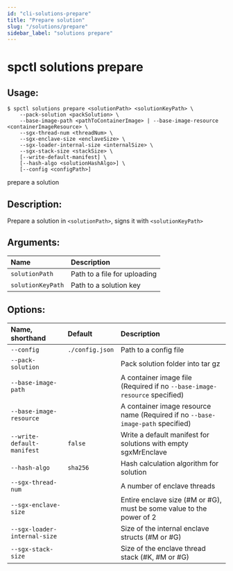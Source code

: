 ```yaml
---
id: "cli-solutions-prepare"
title: "Prepare solution"
slug: "/solutions/prepare"
sidebar_label: "solutions prepare"
---
```


# spctl solutions prepare

## Usage:

```shell
$ spctl solutions prepare <solutionPath> <solutionKeyPath> \
    --pack-solution <packSolution> \
    --base-image-path <pathToContainerImage> | --base-image-resource <containerImageResource> \
    --sgx-thread-num <threadNum> \
    --sgx-enclave-size <enclaveSize> \
    --sgx-loader-internal-size <internalSize> \
    --sgx-stack-size <stackSize> \
    [--write-default-manifest] \
    [--hash-algo <solutionHashAlgo>] \
    [--config <configPath>]
```

prepare a solution

## Description:

Prepare a solution in `<solutionPath>`, signs it with `<solutionKeyPath>`

## Arguments:

|**Name**|**Description**|
| :- | :- |
|`solutionPath`|Path to a file for uploading|
|`solutionKeyPath`|Path to a solution key|

## Options:

|**Name, shorthand**|**Default**|**Description**|
| :- | :- | :- |
|`--config`|`./config.json`|Path to a config file|
|`--pack-solution`||Pack solution folder into tar gz|
|`--base-image-path`||A container image file (Required if no `--base-image-resource` specified)|
|`--base-image-resource`||A container image resource name (Required if no `--base-image-path` specified)|
|`--write-default-manifest`|`false`|Write a default manifest for solutions with empty sgxMrEnclave|
|`--hash-algo`|`sha256`|Hash calculation algorithm for solution|
|`--sgx-thread-num`||A number of enclave threads|
|`--sgx-enclave-size`||Entire enclave size (#M or #G), must be some value to the power of 2|
|`--sgx-loader-internal-size`||Size of the internal enclave structs (#M or #G)|
|`--sgx-stack-size`||Size of the enclave thread stack (#K, #M or #G)|
